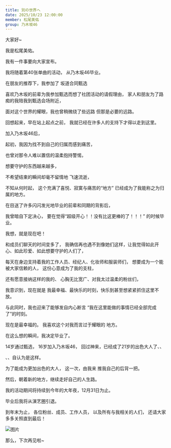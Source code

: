 ```yaml
---
title: 別の世界へ
date: 2025/10/23 12:00:00
member: 松尾美佑
group: 乃木坂46
---
```


大家好~

我是松尾美佑。




我有一件事要向大家宣布。

我将随着第40张单曲的活动，
从乃木坂46毕业。











在朋友的推荐下，我参加了
坂道合同甄选


喜欢乃木坂的前辈为我参加甄选而想了社团活动的请假理由，
家人和朋友为了路痴的我陪我到甄选会场附近，

面对这个世界的耀眼，我也曾稍微绕了些远路
但那是必要的远路。

回想起来，早在站上起点之前，
我就已经在许多人的支持下才得以走到这里。











加入乃木坂46后，

起初，我因为找不到自己的归属而感到痛苦，

也曾对那令人难以置信的温柔抱持警惕，

想要守护的东西越来越多，

不希望结束的瞬间却毫不留情地
飞速流逝，

不知从何时起，
这个充满了喜悦、寂寞与痛苦的“地方”
已经成为了我能称之为归属的地方。









在目送了许多闪闪发光地毕业的前辈和同期的背影后，

我曾暗自下定决心，
要在觉得“超级开心！！没有比这更棒的了！！！”
的时候毕业。







我想，就是现在吧！








和成员们聊天的时间变多了，
我确信再也遇不到像她们这样，让我觉得如此开心、如此珍爱、如此想要守护的人们了，

每天在身边支持着我的工作人员、经纪人、化妆师和服装师们，
想要成为一个能被大家信赖的人，
这份心意成为了我的支柱，

还有愿意接纳这样的我的、
心胸无比宽广、对我太过温柔的粉丝们，


我意识到，现在就是
我最幸福、最快乐的时刻，快乐到甚至想紧紧抓住这里不放。

与此同时，我也迎来了能够发自内心断言
“我在这里能做的事情已经全部完成了”的时刻。






现在是最幸福的。
我喜欢这个对我而言过于耀眼的 地方。

在这么想的瞬间，我决定毕业了。









14岁通过甄选，
16岁加入乃木坂46，
回过神来，已经成了21岁的出色大人了、、

、、自认为是这样。




为了能成为更加出色的大人，
这一次，由我来 推我自己的后背一把。

然后，朝着新的地方，继续走好自己的人生路。










我的活动期间将持续到今年的大年夜，12月31日为止。

毕业后我将从演艺圈引退。




到年末为止，
各位粉丝、成员、工作人员，
以及所有与我相关的人们，
还请大家多多关照直到最后！






![图片](https://www.nogizaka46.com/files/46/diary/n46/MEMBER/moblog/202510/mobn52hQs.jpg)

那么，下次再见啦~
